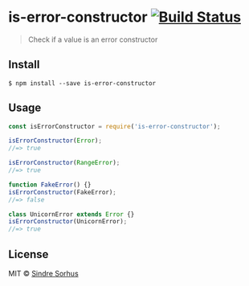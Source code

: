 # is-error-constructor [![Build Status](https://travis-ci.org/sindresorhus/is-error-constructor.svg?branch=master)](https://travis-ci.org/sindresorhus/is-error-constructor)

> Check if a value is an error constructor


## Install

```
$ npm install --save is-error-constructor
```


## Usage

```js
const isErrorConstructor = require('is-error-constructor');

isErrorConstructor(Error);
//=> true

isErrorConstructor(RangeError);
//=> true

function FakeError() {}
isErrorConstructor(FakeError);
//=> false

class UnicornError extends Error {}
isErrorConstructor(UnicornError);
//=> true
```


## License

MIT © [Sindre Sorhus](https://sindresorhus.com)
